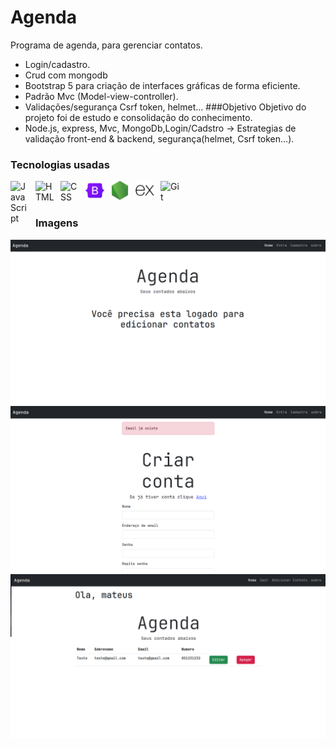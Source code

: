 # Agenda
Programa de agenda, para gerenciar contatos.
- Login/cadastro.
- Crud com mongodb
- Bootstrap 5 para criação de interfaces gráficas de forma eficiente.
- Padrão Mvc (Model-view-controller).
- Validações/segurança Csrf token, helmet...
###Objetivo
Objetivo do projeto foi de estudo e consolidação do conhecimento.
- Node.js, express, Mvc, MongoDb,Login/Cadstro -> Estrategias de validação front-end & backend, segurança(helmet, Csrf token...).  
### Tecnologias usadas

<img 
    align="left" 
    alt="JavaScript" 
    title="JavaScript"
    width="30px" 
    style="padding-right: 10px;" 
    src="https://cdn.jsdelivr.net/gh/devicons/devicon@latest/icons/javascript/javascript-original.svg" 
/>

<img 
    align="left" 
    alt="HTML"
    title="HTML" 
    width="30px" 
    style="padding-right: 10px;" 
    src="https://cdn.jsdelivr.net/gh/devicons/devicon@latest/icons/html5/html5-original.svg" 
/>

<img 
    align="left" 
    alt="CSS" 
    title="CSS"
    width="30px" 
    style="padding-right: 10px;" 
    src="https://cdn.jsdelivr.net/gh/devicons/devicon@latest/icons/css3/css3-original.svg" 
/>

<img 
    align="left" 
    alt="Bootstrap5" 
    title="Bootstrap5"
    width="30px" 
    style="padding-right: 10px;" 
    src="https://github.com/devicons/devicon/blob/v2.17.0/icons/bootstrap/bootstrap-original.svg" 
/>


<img 
    align="left" 
    alt="Node.js" 
    title="Node.js"
    width="30px" 
    style="padding-right: 10px;" 
    src="https://github.com/devicons/devicon/blob/v2.16.0/icons/nodejs/nodejs-original.svg" 
/>

<img 
    align="left" 
    alt="Express.js" 
    title="Express.js"
    width="30px" 
    style="padding-right: 10px;" 
    src="https://github.com/devicons/devicon/blob/v2.16.0/icons/express/express-original.svg" 
/>


<img 
    align="left" 
    alt="Git" 
    title="Git"
    width="30px" 
    style="padding-right: 10px;" 
    src="https://cdn.jsdelivr.net/gh/devicons/devicon@latest/icons/git/git-original.svg" 
/>
<br><br>
### Imagens


![cadastro](./Agenda.png)
![cadastro](./Agenda_cadastro.png)
![cadastro](./Agenda_contatos.png)

